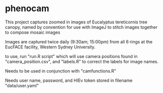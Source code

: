 # phenocam

This project captures zoomed in images of Eucalyptus tereticornis tree canopy, named by convention for use with ImageJ to stitch images together to compose mosaic images

Images are captured twice daily (9:30am; 15:00pm) from all 6 rings at the EucFACE facility, Western Sydney University. 

to use, run "run.R script" which will use camera positions found in "camera_position.csv", and "labels.R" to correct the labels for image names. 

Needs to be used in conjunction with "camfunctions.R"

Needs user name, password, and HIEv token stored in filename "data/user.yaml"
